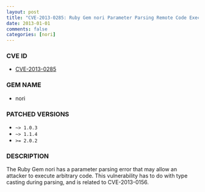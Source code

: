```yaml
---
layout: post
title: "CVE-2013-0285: Ruby Gem nori Parameter Parsing Remote Code Execution"
date: 2013-01-01
comments: false
categories: [nori]
---
```


### CVE ID

* [CVE-2013-0285](https://github.com/savonrb/nori/commit/818f5263b1d597b603d46cbe1702cd2717259e32)

### GEM NAME

* nori

### PATCHED VERSIONS

* `~> 1.0.3`
* `~> 1.1.4`
* `>= 2.0.2`

### DESCRIPTION

The Ruby Gem nori has a parameter parsing error that may allow an attacker
to execute arbitrary code. This vulnerability has to do with type casting
during parsing, and is related to CVE-2013-0156.

